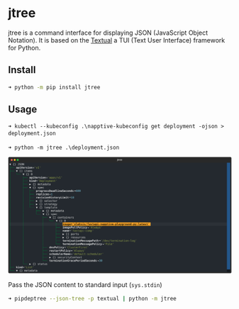# jtree
jtree is a command interface for displaying JSON (JavaScript Object Notation). It is based on the [Textual](https://textual.textualize.io/) a TUI (Text User Interface) framework for Python.

## Install
```bash
➜ python -m pip install jtree
```

## Usage
```pwsh
➜ kubectl --kubeconfig .\napptive-kubeconfig get deployment -ojson > deployment.json

➜ python -m jtree .\deployment.json
```

![jtree TUI](https://raw.githubusercontent.com/oleksis/jtree/main/json-tree.svg)

Pass the JSON content to standard input (`sys.stdin`)
```bash
➜ pipdeptree --json-tree -p textual | python -m jtree
```

